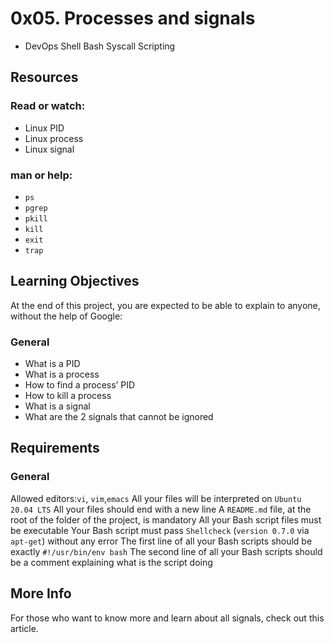 # 0x05. Processes and signals

- DevOps Shell Bash Syscall Scripting

## Resources

### Read or watch:

- Linux PID
- Linux process
- Linux signal

### man or help:

- `ps`
- `pgrep`
- `pkill`
- `kill`
- `exit`
- `trap`

## Learning Objectives

At the end of this project, you are expected to be able to explain to anyone, without the help of Google:

### General

- What is a PID
- What is a process
- How to find a process’ PID
- How to kill a process
- What is a signal
- What are the 2 signals that cannot be ignored

## Requirements

### General

Allowed editors:`vi`, `vim`,`emacs`
All your files will be interpreted on `Ubuntu 20.04 LTS`
All your files should end with a new line
A `README.md` file, at the root of the folder of the project, is mandatory
All your Bash script files must be executable
Your Bash script must pass `Shellcheck` (`version 0.7.0` via `apt-get`) without any error
The first line of all your Bash scripts should be exactly `#!/usr/bin/env bash`
The second line of all your Bash scripts should be a comment explaining what is the script doing

## More Info

For those who want to know more and learn about all signals, check out this article.

